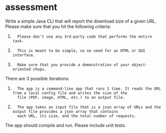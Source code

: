 # assessment

Write a simple Java CLI that will report the download size of a given URL. Please make sure that you hit 
the following criteria:

1.       Please don't use any 3rd-party code that performs the entire task.
2.       This is meant to be simple, so no need for an HTML or GUI interface.
3.       Make sure that you provide a demonstration of your object-oriented chops.

There are 3 possible iterations:
1.       The app is a command-line app that runs 1 time. It reads the URL from a local config file and writes the size of the 
         file (PDF, image, HTML, etc.) to an output file.
2.       The app takes an input file that is a json array of URLs and the output file provides a json array that contains 
         each URL, its size, and the total number of requests.

The app should compile and run. Please include unit tests.
